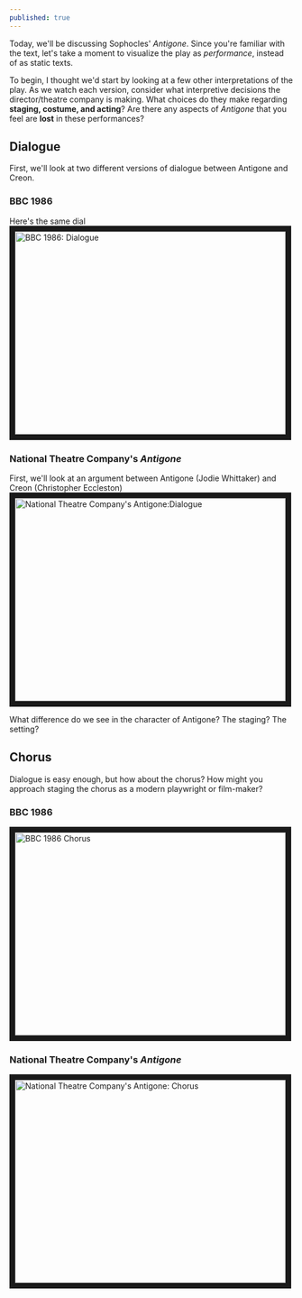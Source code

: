 ```yaml
---
published: true
---
```


Today, we'll be discussing Sophocles' *Antigone*. Since you're familiar with the text, let's take a moment to visualize the play as *performance*, instead of as static texts. 

To begin, I thought we'd start by looking at a few other interpretations of the play. As we watch each version, consider what interpretive decisions the director/theatre company is making. What choices do they make regarding **staging, costume, and acting**? Are there any aspects of *Antigone* that you feel are **lost** in these performances? 

## Dialogue
First, we'll look at two different versions of dialogue between Antigone and Creon. 

### BBC 1986
Here's the same dial
<a href="http://www.youtube.com/watch?feature=player_embedded&v=GR_WwA0arWM&list=PLa6bwUI3LtrCISdUW_VzGbLQXpEicM7O6&index=4
" target="_blank"><img src="http://img.youtube.com/vi/GR_WwA0arWM&list=PLa6bwUI3LtrCISdUW_VzGbLQXpEicM7O6&index=4/0.jpg" 
alt="BBC 1986: Dialogue" width="480" height="360" border="10" /></a>

### National Theatre Company's *Antigone*
First, we'll look at an argument between Antigone (Jodie Whittaker) and Creon (Christopher Eccleston)
<a href="http://www.youtube.com/watch?feature=player_embedded&v=DgsYfRPmNDs
" target="_blank"><img src="http://img.youtube.com/vi/DgsYfRPmNDs/0.jpg" 
alt="National Theatre Company's Antigone:Dialogue" width="480" height="360" border="10" /></a>

What difference do we see in the character of Antigone? The staging? The setting?

## Chorus 
Dialogue is easy enough, but how about the chorus? How might you approach staging the chorus as a modern playwright or film-maker?

### BBC 1986
<a href="http://www.youtube.com/watch?feature=player_embedded&v=0T7oRQqnFzA&index=2&list=PLa6bwUI3LtrCISdUW_VzGbLQXpEicM7O6
" target="_blank"><img src="http://img.youtube.com/vi/0T7oRQqnFzA&index=2&list=PLa6bwUI3LtrCISdUW_VzGbLQXpEicM7O6/0.jpg" 
alt="BBC 1986 Chorus" width="480" height="360" border="10" /></a>

### National Theatre Company's *Antigone*
<a href="http://www.youtube.com/watch?feature=player_embedded&v=quLkooLxsO4
" target="_blank"><img src="http://img.youtube.com/vi/quLkooLxsO4/0.jpg" 
alt="National Theatre Company's Antigone: Chorus" width="480" height="360" border="10" /></a>




